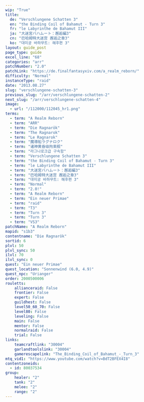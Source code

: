 ```yaml
---
wip: "True"
title:
  de: "Verschlungene Schatten 3"
  en: "the Binding Coil of Bahamut - Turn 3"
  fr: "le Labyrinthe de Bahamut III"
  ja: "大迷宮バハムート：邂逅編3"
  cn: "巴哈姆特大迷宫 邂逅之章3"
  ko: "대미궁 바하무트: 해후편 3"
layout: guide_post
page_type: guide
excel_line: "68"
categories: "arr"
patchNumber: "2.0"
patchLink: "https://de.finalfantasyxiv.com/a_realm_reborn/"
difficulty: "Normal"
instanceType: "raid"
date: "2013.08.27"
slug: "verschlungene-schatten-3"
previous_slug: "/arr/verschlungene-schatten-2"
next_slug: "/arr/verschlungene-schatten-4"
image:
  - url: "/112000/112045_hr1.png"
terms:
  - term: "A Realm Reborn"
  - term: "ARR"
  - term: "Die Ragnarök"
  - term: "The Ragnarok"
  - term: "Le Ragnarok"
  - term: "魔導船ラグナロク"
  - term: "诸神黄昏级拘束舰"
  - term: "라그나로크급 구속함"
  - term: "Verschlungene Schatten 3"
  - term: "the Binding Coil of Bahamut - Turn 3"
  - term: "le Labyrinthe de Bahamut III"
  - term: "大迷宮バハムート：邂逅編3"
  - term: "巴哈姆特大迷宫 邂逅之章3"
  - term: "대미궁 바하무트: 해후편 3"
  - term: "Normal"
  - term: "2.0!"
  - term: "A Realm Reborn"
  - term: "Ein neuer Primae"
  - term: "raid"
  - term: "T3"
  - term: "Turn 3"
  - term: "Turn 3"
  - term: "VS3"
patchName: "A Realm Reborn"
mapid: "s1b3"
contentname: "Die Ragnarök"
sortid: 6
plvl: 50
plvl_sync: 50
ilvl: 70
ilvl_sync: 0
quest: "Ein neuer Primae"
quest_location: "Sonnenwind (6.0, 4.9)"
quest_npc: "Urianger"
order: 2000500006
rouletts:
    allianceraid: False
    frontier: False
    expert: False
    guildhest: False
    level50_60_70: False
    level80: False
    leveling: False
    main: False
    mentor: False
    normalraid: False
    trial: False
links:
    teamcraftlink: "30004"
    garlandtoolslink: "30004"
    gamerescapelink: "The_Binding_Coil_of_Bahamut_-_Turn_3"
mtq_vid1: "https://www.youtube.com/watch?v=BdT2BFEX4I8"
contentzoneids:
  - id: 80037534
group:
    healer: "2"
    tank: "2"
    melee: "2"
    range: "2"
---
```

